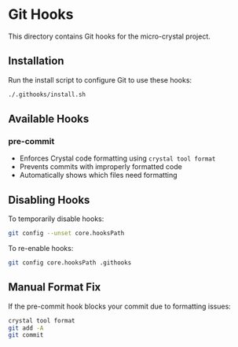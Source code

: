 # Git Hooks

This directory contains Git hooks for the micro-crystal project.

## Installation

Run the install script to configure Git to use these hooks:

```bash
./.githooks/install.sh
```

## Available Hooks

### pre-commit
- Enforces Crystal code formatting using `crystal tool format`
- Prevents commits with improperly formatted code
- Automatically shows which files need formatting

## Disabling Hooks

To temporarily disable hooks:

```bash
git config --unset core.hooksPath
```

To re-enable hooks:

```bash
git config core.hooksPath .githooks
```

## Manual Format Fix

If the pre-commit hook blocks your commit due to formatting issues:

```bash
crystal tool format
git add -A
git commit
```